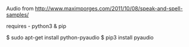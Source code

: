 Audio from http://www.maximporges.com/2011/10/08/speak-and-spell-samples/ 



requires - python3 & pip
<!-- $ sudo apt-get install libportaudio0 libportaudio2 libportaudiocpp0 portaudio19-dev -->
$ sudo apt-get install python-pyaudio
$ pip3 install pyaudio

